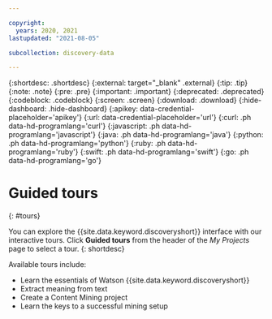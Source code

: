 ```yaml
---

copyright:
  years: 2020, 2021
lastupdated: "2021-08-05"

subcollection: discovery-data

---
```


{:shortdesc: .shortdesc}
{:external: target="_blank" .external}
{:tip: .tip}
{:note: .note}
{:pre: .pre}
{:important: .important}
{:deprecated: .deprecated}
{:codeblock: .codeblock}
{:screen: .screen}
{:download: .download}
{:hide-dashboard: .hide-dashboard}
{:apikey: data-credential-placeholder='apikey'} 
{:url: data-credential-placeholder='url'}
{:curl: .ph data-hd-programlang='curl'}
{:javascript: .ph data-hd-programlang='javascript'}
{:java: .ph data-hd-programlang='java'}
{:python: .ph data-hd-programlang='python'}
{:ruby: .ph data-hd-programlang='ruby'}
{:swift: .ph data-hd-programlang='swift'}
{:go: .ph data-hd-programlang='go'}

# Guided tours
{: #tours}

You can explore the {{site.data.keyword.discoveryshort}} interface with our interactive tours. Click **Guided tours** from the header of the *My Projects* page to select a tour.
{: shortdesc}

Available tours include:

- Learn the essentials of Watson {{site.data.keyword.discoveryshort}}
- Extract meaning from text
- Create a Content Mining project
- Learn the keys to a successful mining setup
